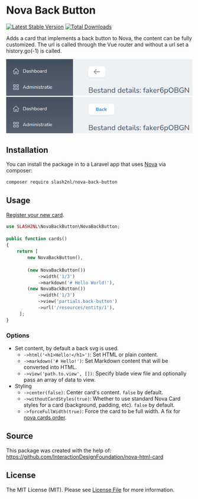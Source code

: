 # Nova Back Button

[![Latest Stable Version](https://poser.pugx.org/slash2nl/nova-back-button/v/stable)](https://packagist.org/packages/slash2nl/nova-back-button)
[![Total Downloads](https://poser.pugx.org/slash2nl/nova-back-button/downloads)](https://packagist.org/packages/slash2nl/nova-back-button)

Adds a card that implements a back button to Nova, the content can be fully customized. The url is called through the Vue router and without a url set a history.go(-1) is called.

![image](https://github.com/slash2nl/nova-back-button/blob/master/.github/example-a.png)
![image](https://github.com/slash2nl/nova-back-button/blob/master/.github/example-b.png)

## Installation

You can install the package in to a Laravel app that uses [Nova](https://nova.laravel.com) via composer:

```bash
composer require slash2nl/nova-back-button
```

## Usage

[Register your new card](https://nova.laravel.com/docs/3.0/customization/cards.html#registering-cards).

```php
use SLASH2NL\NovaBackButton\NovaBackButton;

public function cards()
{
    return [ 
        new NovaBackButton(),
        
        (new NovaBackButton())
            ->width('1/3')
            ->markdown('# Hello World!'),
        (new NovaBackButton())
            ->width('1/3')
            ->view('partials.back-button')
            ->url('/resources/entity/1'),
     ];
}
```

### Options
 - Set content, by default a back svg is used.
     - `->html('<h1>Hello!</h1>')`: Set HTML or plain content.
     - `->markdown('# Hello!')`: Set Markdown content that will be converted into HTML.
     - `->view('path.to.view', [])`: Specify blade view file and optionally pass an array of data to view.
 - Styling
    - `->center(false)`: Center card's content. `false` by default. 
    - `->withoutCardStyles(true)`: Whether to use standard Nova Card styles for a card (background, padding, etc). `false` by default.
    - `->forceFullWidth(true)`: Force the card to be full width. A fix for [nova cards order](https://github.com/laravel/nova-issues/issues/1895). 

## Source

This package was created with the help of: https://github.com/InteractionDesignFoundation/nova-html-card

## License

The MIT License (MIT). Please see [License File](LICENSE) for more information.
